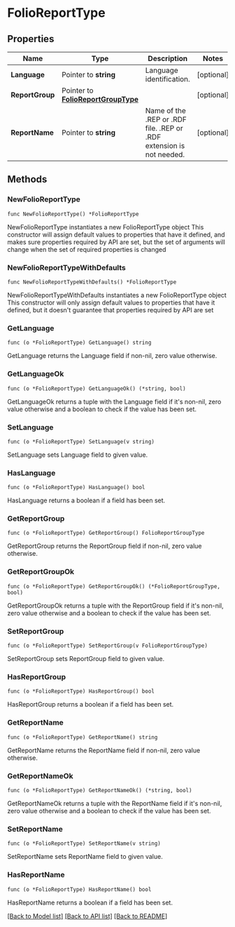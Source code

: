 # FolioReportType

## Properties

Name | Type | Description | Notes
------------ | ------------- | ------------- | -------------
**Language** | Pointer to **string** | Language identification. | [optional] 
**ReportGroup** | Pointer to [**FolioReportGroupType**](FolioReportGroupType.md) |  | [optional] 
**ReportName** | Pointer to **string** | Name of the .REP or .RDF file. .REP or .RDF extension is not needed. | [optional] 

## Methods

### NewFolioReportType

`func NewFolioReportType() *FolioReportType`

NewFolioReportType instantiates a new FolioReportType object
This constructor will assign default values to properties that have it defined,
and makes sure properties required by API are set, but the set of arguments
will change when the set of required properties is changed

### NewFolioReportTypeWithDefaults

`func NewFolioReportTypeWithDefaults() *FolioReportType`

NewFolioReportTypeWithDefaults instantiates a new FolioReportType object
This constructor will only assign default values to properties that have it defined,
but it doesn't guarantee that properties required by API are set

### GetLanguage

`func (o *FolioReportType) GetLanguage() string`

GetLanguage returns the Language field if non-nil, zero value otherwise.

### GetLanguageOk

`func (o *FolioReportType) GetLanguageOk() (*string, bool)`

GetLanguageOk returns a tuple with the Language field if it's non-nil, zero value otherwise
and a boolean to check if the value has been set.

### SetLanguage

`func (o *FolioReportType) SetLanguage(v string)`

SetLanguage sets Language field to given value.

### HasLanguage

`func (o *FolioReportType) HasLanguage() bool`

HasLanguage returns a boolean if a field has been set.

### GetReportGroup

`func (o *FolioReportType) GetReportGroup() FolioReportGroupType`

GetReportGroup returns the ReportGroup field if non-nil, zero value otherwise.

### GetReportGroupOk

`func (o *FolioReportType) GetReportGroupOk() (*FolioReportGroupType, bool)`

GetReportGroupOk returns a tuple with the ReportGroup field if it's non-nil, zero value otherwise
and a boolean to check if the value has been set.

### SetReportGroup

`func (o *FolioReportType) SetReportGroup(v FolioReportGroupType)`

SetReportGroup sets ReportGroup field to given value.

### HasReportGroup

`func (o *FolioReportType) HasReportGroup() bool`

HasReportGroup returns a boolean if a field has been set.

### GetReportName

`func (o *FolioReportType) GetReportName() string`

GetReportName returns the ReportName field if non-nil, zero value otherwise.

### GetReportNameOk

`func (o *FolioReportType) GetReportNameOk() (*string, bool)`

GetReportNameOk returns a tuple with the ReportName field if it's non-nil, zero value otherwise
and a boolean to check if the value has been set.

### SetReportName

`func (o *FolioReportType) SetReportName(v string)`

SetReportName sets ReportName field to given value.

### HasReportName

`func (o *FolioReportType) HasReportName() bool`

HasReportName returns a boolean if a field has been set.


[[Back to Model list]](../README.md#documentation-for-models) [[Back to API list]](../README.md#documentation-for-api-endpoints) [[Back to README]](../README.md)


